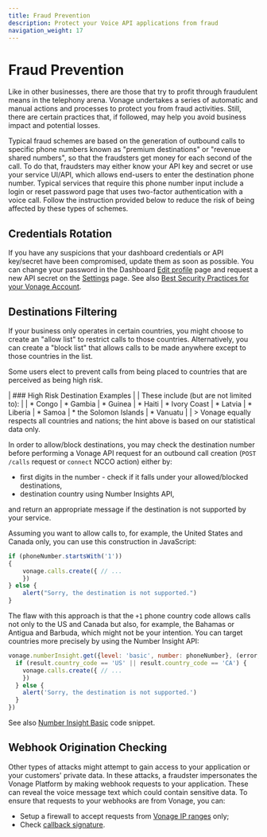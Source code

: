```yaml
---
title: Fraud Prevention
description: Protect your Voice API applications from fraud
navigation_weight: 17
---
```


# Fraud Prevention

 Like in other businesses, there are those that try to profit through fraudulent means in the telephony arena. Vonage undertakes a series of automatic and manual actions and processes to protect you from fraud activities. Still, there are certain practices that, if followed, may help you avoid business impact and potential losses.

Typical fraud schemes are based on the generation of outbound calls to specific phone numbers known as "premium destinations" or "revenue shared numbers", so that the fraudsters get money for each second of the call. To do that, fraudsters may either know your API key and secret or use your service UI/API, which allows end-users to enter the destination phone number. Typical services that require this phone number input include a login or reset password page that uses two-factor authentication with a voice call. Follow the instruction provided below to reduce the risk of being affected by these types of schemes.

## Credentials Rotation

If you have any suspicions that your dashboard credentials or API key/secret have been compromised, update them as soon as possible. You can change your password in the Dashboard [Edit profile](https://dashboard.nexmo.com/edit-profile) page and request a new API secret on the [Settings](https://dashboard.nexmo.com/settings) page. See also [Best Security Practices for your Vonage Account](https://help.nexmo.com/hc/en-us/articles/115014939548).

## Destinations Filtering

If your business only operates in certain countries, you might choose to create an "allow list" to restrict calls to those countries. Alternatively, you can create a "block list" that allows calls to be made anywhere except to those countries in the list.

Some users elect to prevent calls from being placed to countries that are perceived as being high risk. 

| ### High Risk Destination Examples
|
| These include (but are not limited to):
|
| * Congo
| * Gambia
| * Guinea
| * Haiti
| * Ivory Coast
| * Latvia
| * Liberia
| * Samoa
| * the Solomon Islands
| * Vanuatu
|
| > Vonage equally respects all countries and nations; the hint above is based on our statistical data only.

In order to allow/block destinations, you may check the destination number before performing a Vonage API request for an outbound call creation (`POST /calls` request or `connect` NCCO action) either by:

* first digits in the number - check if it falls under your allowed/blocked destinations,
* destination country using Number Insights API,

and return an appropriate message if the destination is not supported by your service.

Assuming you want to allow calls to, for example, the United States and Canada only, you can use this construction in JavaScript:

```js
if (phoneNumber.startsWith('1'))
{
    vonage.calls.create({ // ...
    })
} else {
    alert("Sorry, the destination is not supported.")
}
```

The flaw with this approach is that the `+1` phone country code allows calls not only to the US and Canada but also, for example, the Bahamas or Antigua and Barbuda, which might not be your intention. You can target countries more precisely by using the Number Insight API:

```js
vonage.numberInsight.get({level: 'basic', number: phoneNumber}, (error, result) => {
  if (result.country_code == 'US' || result.country_code == 'CA') {
    vonage.calls.create({ // ...
    })
  } else {
    alert('Sorry, the destination is not supported.')
  }
})

```

See also [Number Insight Basic](/number-insight/code-snippets/number-insight-basic) code snippet.

## Webhook Origination Checking

Other types of attacks might attempt to gain access to your application or your customers' private data. In these attacks, a fraudster impersonates the Vonage Platform by making webhook requests to your application. These can reveal the voice message text which could contain sensitive data. To ensure that requests to your webhooks are from Vonage, you can:

* Setup a firewall to accept requests from [Vonage IP ranges](https://help.nexmo.com/hc/en-us/articles/115004859247-Which-IP-addresses-should-I-whitelist-in-order-to-receive-voice-traffic-from-Nexmo-) only;
* Check [callback signature](/concepts/guides/webhooks#decoding-signed-webhooks).
